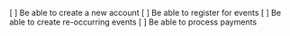 [ ] Be able to create a new account
[ ] Be able to register for events
[ ] Be able to create re-occurring events
[ ] Be able to process payments
